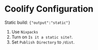 # Coolify Configuration

Static build: `{"output":"static"}`

1. Use `Nixpacks`
2. Turn on `Is it a static site?`.
3. Set `Publish Directory` to `/dist`.